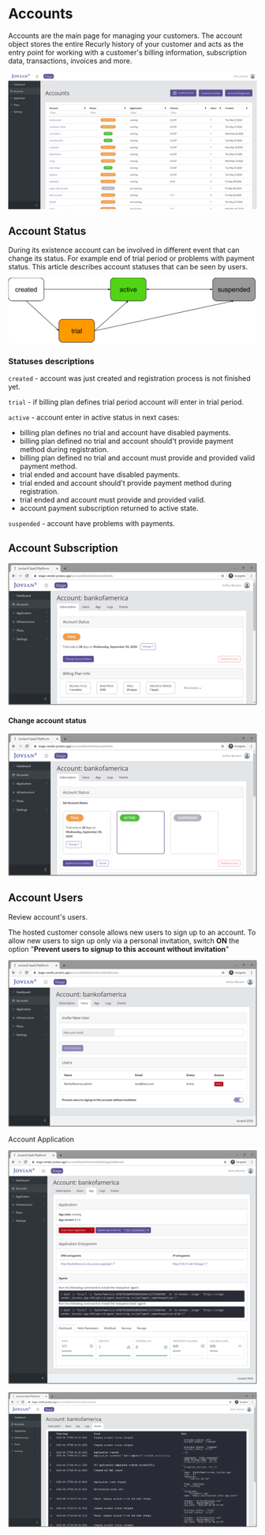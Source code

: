 # Accounts

Accounts are the main page for managing your customers. The account object stores the entire Recurly history of your customer and acts as the entry point for working with a customer's billing information, subscription data, transactions, invoices and more.

![Accounts Management ](.gitbook/assets/screenshot-20200521163151-1559x929%20%282%29.png)



## Account Status

During its existence account can be involved in different event that can change its status. For example end of trial period or problems with payment status. This article describes account statuses that can be seen by users.

![Account statuses transition scheme.](.gitbook/assets/end-company-statuses-lifecycle%20%282%29.svg)

### Statuses descriptions

`created` - account was just created and registration process is not finished yet.

`trial` - if billing plan defines trial period account will enter in trial period.

`active` - account enter in active status in next cases:

* billing plan defines no trial and account have disabled payments.
* billing plan defined no trial and account should't provide payment method during registration.
* billing plan defined no trial and account must provide and provided valid payment method.
* trial ended and account have disabled payments.
* trial ended and account should't provide payment method during registration.
* trial ended and account must provide and provided valid.
* account payment subscription returned to active state.

`suspended` - account have problems with payments.

## Account Subscription 

![](.gitbook/assets/image%20%2862%29.png)

#### Change account status

![](.gitbook/assets/image%20%2871%29.png)

## Account Users

Review account's users.

The hosted customer console allows new users to sign up to an account. To allow new users to sign up only via a personal invitation, switch **ON** the option "**Prevent users to signup to this account without invitation**"

![](.gitbook/assets/image%20%2863%29.png)

Account Application 

![](.gitbook/assets/image%20%2817%29.png)

![](.gitbook/assets/image%20%2819%29.png)

